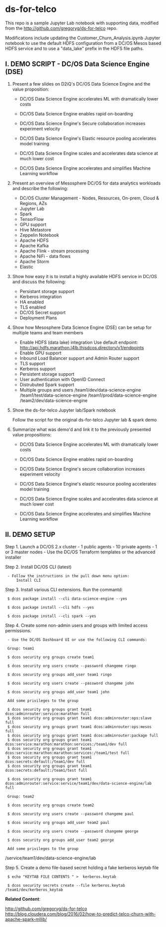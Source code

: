 # ds-for-telco

This repo is a sample Jupyter Lab notebook with supporting data, modified from the http://github.com/gregoryg/ds-for-telco repo.

Modifications include updating the Customer_Churn_Analysis.ipynb Jupyter notebook to use the default HDFS configuration from a DC/OS Mesos based HDFS service and to use a "data_lake" prefix in the HDFS file paths.

## I. DEMO SCRIPT - DC/OS Data Science Engine (DSE) 

1. Present a few slides on D2iQ's DC/OS Data Science Engine and the value proposition:

     - DC/OS Data Science Engine accelerates ML with dramatically lower costs

     - DC/OS Data Science Engine enables rapid on-boarding

     - DC/OS Data Science Engine's Secure collaboration increases experiment velocity

     - DC/OS Data Science Engine's Elastic resource pooling accelerates model training

     - DC/OS Data Science Engine scales and accelerates data science at much lower cost

     - DC/OS Data Science Engine accelerates and simplifies Machine Learning workflow

2. Present an overview of Mesosphere DC/OS for data analytics workloads and describe the following:

     - DC/OS Cluster Management - Nodes, Resources, On-prem, Cloud & Regions, AZs
     - Jupyter Lab
     - Spark
     - TensorFlow
     - GPU support
     - Hive Metastore
     - Zeppelin Notebook
     - Apache HDFS
     - Apache Kafka
     - Apache Flink - stream processing
     - Apache NiFi - data flows
     - Apache Storm
     - Elastic

3. Show how easy it is to install a highly available HDFS service in DC/OS and discuss the following:

     - Persistant storage support
     - Kerberos integration
     - HA enabled
     - TLS enabled
     - DC/OS Secret support
     - Deployment Plans

4. Show how Mesosphere Data Science Engine (DSE) can be setup for multiple teams and team members

     - Enable HDFS (data lake) integration
        Use default endpoint: http://api.hdfs.marathon.l4lb.thisdcos.directory/v1/endpoints
     - Enable GPU support
     - Inbound Load Balancer support and Admin Router support
     - TLS support
     - Kerberos support
     - Persistent storage support
     - User authentication with OpenID Connect
     - Distrubuted Spark support
     - Multiple groups and users
          /team1/dev/data-science-engine
          /team1/test/data-science-engine
          /team1/prod/data-science-engine
          /team2/dev/data-science-engine

5. Show the ds-for-telco Jupyter lab/Spark notebook

     Follow the script for the original ds-for-telco Jupyter lab & spark demo

6. Summarize what was demo'd and link it to the previously presented value propositions:

     - DC/OS Data Science Engine accelerates ML with dramatically lower costs

     - DC/OS Data Science Engine enables rapid on-boarding

     - DC/OS Data Science Engine's secure collaboration increases experiment velocity

     - DC/OS Data Science Engine's elastic resource pooling accelerates model training

     - DC/OS Data Science Engine scales and accelerates data science at much lower cost

     - DC/OS Data Science Engine accelerates and simplifies Machine Learning workflow



## II. DEMO SETUP

Step 1. Launch a DC/OS 2.x cluster
     - 1 public agents
     - 10 private agents
     - 1 or 3 master nodes
     - Use the DC/OS Terraform templates or the advanced installer


Step 2. Install DC/OS CLI (latest)

     - Follow the instructions in the pull down menu option:
         Install CLI

Step 3. Install various CLI extensions. Run the commantd:

     $ dcos package install --cli data-science-engine --yes

     $ dcos package install --cli hdfs --yes

     $ dcos package install --cli spark --yes


Step 4. Create some non-admin users and groups with limited access permissions.

     - Use the DC/OS Dashboard UI or use the following CLI commands:

     Group: team1

     $ dcos security org groups create team1

     $ dcos security org users create --password changeme ringo

     $ dcos security org groups add_user team1 ringo

     $ dcos security org users create --password changeme john

     $ dcos security org groups add_user team1 john

     Add some privileges to the group

     $ dcos security org groups grant team1 dcos:adminrouter:service:marathon full
     $ dcos security org groups grant team1 dcos:adminrouter:ops:slave full
     $ dcos security org groups grant team1 dcos:adminrouter:ops:mesos full
     $ dcos security org groups grant team1 dcos:adminrouter:package full
     $ dcos security org groups grant team1 dcos:service:marathon:marathon:services:/team1/dev full
     $ dcos security org groups grant team1 dcos:service:marathon:marathon:services:/team1/test full
     $ dcos security org groups grant team1 dcos:secrets:default:/team1/dev full
     $ dcos security org groups grant team1 dcos:secrets:default:/team1/test full

     $ dcos security org groups grant team1 dcos:adminrouter:service:service/team1/dev/data-science-engine/lab full

     Group: team2

     $ dcos security org groups create team2

     $ dcos security org users create --password changeme paul

     $ dcos security org groups add_user team2 paul

     $ dcos security org users create --password changeme george

     $ dcos security org groups add_user team2 george

     Add some privileges to the group



/service/team1/dev/data-science-engine/lab


Step 5. Create a demo file-based secret holding a fake kerberos keytab file

     $ echo "KEYTAB FILE CONTENTS " >  kerberos.keytab

     $ dcos security secrets create --file kerberos.keytab /team1/dev/kerberos_keytab


<b>Related Content</b>:<br>

http://github.com/gregoryg/ds-for-telco
<br>
http://blog.cloudera.com/blog/2016/02/how-to-predict-telco-churn-with-apache-spark-mllib/

